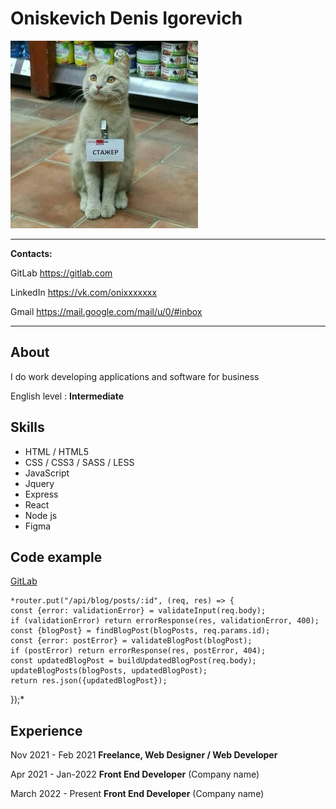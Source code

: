 Oniskevich Denis Igorevich
============

![Kitsa](./img/kitsa.jpg)

-------------------     ----------------------------
__Contacts:__

GitLab                        https://gitlab.com

LinkedIn                      https://vk.com/onixxxxxxx

Gmail                         https://mail.google.com/mail/u/0/#inbox
-------------------     ----------------------------


About
---------
I do work developing applications and software for business

English level
:   **Intermediate**

Skills
---------
- HTML / HTML5
- CSS / CSS3 / SASS / LESS
- JavaScript
- Jquery
- Express
- React
- Node js
- Figma

Code example
---------
[GitLab](https://gitlab.com)

    *router.put("/api/blog/posts/:id", (req, res) => {
    const {error: validationError} = validateInput(req.body);
    if (validationError) return errorResponse(res, validationError, 400);
    const {blogPost} = findBlogPost(blogPosts, req.params.id);
    const {error: postError} = validateBlogPost(blogPost);
    if (postError) return errorResponse(res, postError, 404);
    const updatedBlogPost = buildUpdatedBlogPost(req.body);
    updateBlogPosts(blogPosts, updatedBlogPost);
    return res.json({updatedBlogPost});
});*


Experience
----------

Nov 2021 - Feb 2021 __Freelance, Web Designer / Web Developer__

Apr 2021 - Jan-2022 __Front End Developer__ (Company name)

March 2022 - Present __Front End Developer__ (Company name)
